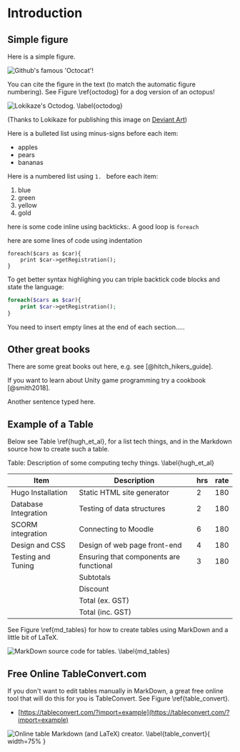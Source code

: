 # Introduction

## Simple figure

Here is a simple figure.

![Github's famous 'Octocat'!](03_figures/introduction/octocat.png)

You can cite the figure in the text (to match the automatic figure numbering). See Figure \ref{octodog} for a dog version of an octopus!

![Lokikaze's Octodog. \label{octodog}](03_figures/introduction/octo_dog__mspaint_by_lokikaze-d32qx0s_small.png)

(Thanks to Lokikaze for publishing this image on [Deviant Art](http://lokikaze.deviantart.com/art/Octo-Dog-MSPaint-186013612))

Here is a bulleted list using minus-signs before each item:

- apples
- pears
- bananas

Here is a numbered list using `1. ` before each item:

1. blue
1. green
1. yellow
1. gold

here is some code inline using backticks:. A good loop is `foreach`

here are some lines of code using indentation

	foreach($cars as $car){
		print $car->getRegistration();
	}

To get better syntax highlighing you can triple backtick code blocks and state the language:

```php
foreach($cars as $car){
	print $car->getRegistration();
}
```

You need to insert empty lines at the end of each section.....  

## Other great books

There are some great books out here, e.g. see [@hitch_hikers_guide].

If you want to learn about Unity game programming try a cookbook [@smith2018].

Another sentence typed here.

## Example of a Table

Below see Table \ref{hugh_et_al}, for a list tech things, and in the Markdown source how to create such a table.

<!-- ***************************************************** -->
<!-- ****************** start of table ******************* -->
<!-- ***************************************************** -->
Table: Description of some computing techy things. \label{hugh_et_al}


Item                 | Description                              | hrs   | rate
---------------------|------------------------------------------|-------|----
Hugo Installation    | Static HTML site generator               | 2     | 180
Database Integration | Testing of data structures               | 2     | 180
SCORM integration    | Connecting to Moodle                     | 6     | 180
Design and CSS       | Design of web page front-end             | 4     | 180
Testing and Tuning   | Ensuring that components are functional  | 3     | 180
                     | Subtotals                                |       |
                     | Discount                                 |       |    
                     | Total (ex. GST)                          |       |
                     | Total (inc. GST)                         |       |
 
<!-- ***************************************************** -->

See Figure \ref{md_tables} for how to create tables using MarkDown and a little bit of LaTeX.

![MarkDown source code for tables. \label{md_tables}](03_figures/introduction/tables_markdown.png)

## Free Online TableConvert.com

If you don't want to edit tables manually in MarkDown, a great free online tool that will do this for you is TableConvert. See Figure \ref{table_convert}.

- [https://tableconvert.com/?import=example](https://tableconvert.com/?import=example)

![Online table Markdown (and LaTeX) creator. \label{table_convert}](03_figures/introduction/table_convert.png){ width=75% }


<!--stackedit_data:
eyJoaXN0b3J5IjpbMzgyMjIxMjIzXX0=
-->